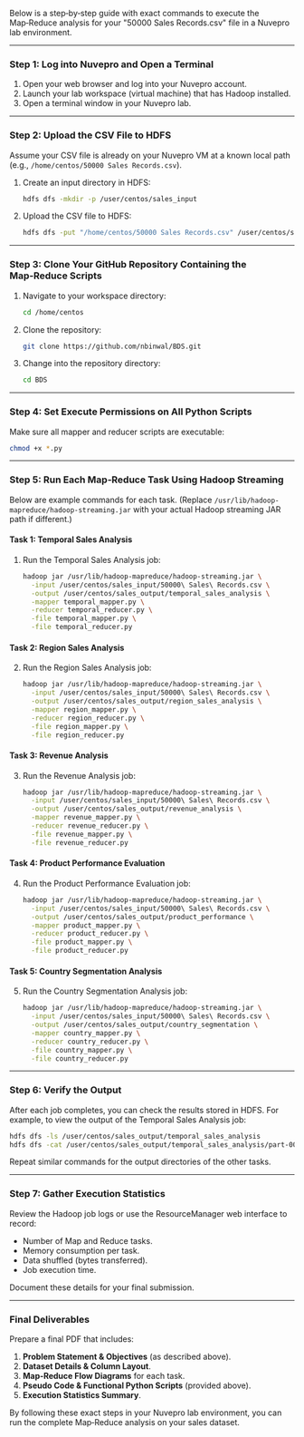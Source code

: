 Below is a step‑by‑step guide with exact commands to execute the Map‑Reduce analysis for your "50000 Sales Records.csv" file in a Nuvepro lab environment.

---

### **Step 1: Log into Nuvepro and Open a Terminal**

1. Open your web browser and log into your Nuvepro account.
2. Launch your lab workspace (virtual machine) that has Hadoop installed.
3. Open a terminal window in your Nuvepro lab.

---

### **Step 2: Upload the CSV File to HDFS**

Assume your CSV file is already on your Nuvepro VM at a known local path (e.g., `/home/centos/50000 Sales Records.csv`).

1. Create an input directory in HDFS:
   ```bash
   hdfs dfs -mkdir -p /user/centos/sales_input
   ```
2. Upload the CSV file to HDFS:
   ```bash
   hdfs dfs -put "/home/centos/50000 Sales Records.csv" /user/centos/sales_input/
   ```

---

### **Step 3: Clone Your GitHub Repository Containing the Map‑Reduce Scripts**

1. Navigate to your workspace directory:
   ```bash
   cd /home/centos
   ```
2. Clone the repository:
   ```bash
   git clone https://github.com/nbinwal/BDS.git
   ```
3. Change into the repository directory:
   ```bash
   cd BDS
   ```

---

### **Step 4: Set Execute Permissions on All Python Scripts**

Make sure all mapper and reducer scripts are executable:
```bash
chmod +x *.py
```

---

### **Step 5: Run Each Map‑Reduce Task Using Hadoop Streaming**

Below are example commands for each task. (Replace `/usr/lib/hadoop-mapreduce/hadoop-streaming.jar` with your actual Hadoop streaming JAR path if different.)

#### **Task 1: Temporal Sales Analysis**

1. Run the Temporal Sales Analysis job:
   ```bash
   hadoop jar /usr/lib/hadoop-mapreduce/hadoop-streaming.jar \
     -input /user/centos/sales_input/50000\ Sales\ Records.csv \
     -output /user/centos/sales_output/temporal_sales_analysis \
     -mapper temporal_mapper.py \
     -reducer temporal_reducer.py \
     -file temporal_mapper.py \
     -file temporal_reducer.py
   ```

#### **Task 2: Region Sales Analysis**

2. Run the Region Sales Analysis job:
   ```bash
   hadoop jar /usr/lib/hadoop-mapreduce/hadoop-streaming.jar \
     -input /user/centos/sales_input/50000\ Sales\ Records.csv \
     -output /user/centos/sales_output/region_sales_analysis \
     -mapper region_mapper.py \
     -reducer region_reducer.py \
     -file region_mapper.py \
     -file region_reducer.py
   ```

#### **Task 3: Revenue Analysis**

3. Run the Revenue Analysis job:
   ```bash
   hadoop jar /usr/lib/hadoop-mapreduce/hadoop-streaming.jar \
     -input /user/centos/sales_input/50000\ Sales\ Records.csv \
     -output /user/centos/sales_output/revenue_analysis \
     -mapper revenue_mapper.py \
     -reducer revenue_reducer.py \
     -file revenue_mapper.py \
     -file revenue_reducer.py
   ```

#### **Task 4: Product Performance Evaluation**

4. Run the Product Performance Evaluation job:
   ```bash
   hadoop jar /usr/lib/hadoop-mapreduce/hadoop-streaming.jar \
     -input /user/centos/sales_input/50000\ Sales\ Records.csv \
     -output /user/centos/sales_output/product_performance \
     -mapper product_mapper.py \
     -reducer product_reducer.py \
     -file product_mapper.py \
     -file product_reducer.py
   ```

#### **Task 5: Country Segmentation Analysis**

5. Run the Country Segmentation Analysis job:
   ```bash
   hadoop jar /usr/lib/hadoop-mapreduce/hadoop-streaming.jar \
     -input /user/centos/sales_input/50000\ Sales\ Records.csv \
     -output /user/centos/sales_output/country_segmentation \
     -mapper country_mapper.py \
     -reducer country_reducer.py \
     -file country_mapper.py \
     -file country_reducer.py
   ```

---

### **Step 6: Verify the Output**

After each job completes, you can check the results stored in HDFS. For example, to view the output of the Temporal Sales Analysis job:
```bash
hdfs dfs -ls /user/centos/sales_output/temporal_sales_analysis
hdfs dfs -cat /user/centos/sales_output/temporal_sales_analysis/part-00000
```
Repeat similar commands for the output directories of the other tasks.

---

### **Step 7: Gather Execution Statistics**

Review the Hadoop job logs or use the ResourceManager web interface to record:
- Number of Map and Reduce tasks.
- Memory consumption per task.
- Data shuffled (bytes transferred).
- Job execution time.

Document these details for your final submission.

---

### **Final Deliverables**

Prepare a final PDF that includes:
1. **Problem Statement & Objectives** (as described above).
2. **Dataset Details & Column Layout**.
3. **Map‑Reduce Flow Diagrams** for each task.
4. **Pseudo Code & Functional Python Scripts** (provided above).
5. **Execution Statistics Summary**.

By following these exact steps in your Nuvepro lab environment, you can run the complete Map‑Reduce analysis on your sales dataset.
